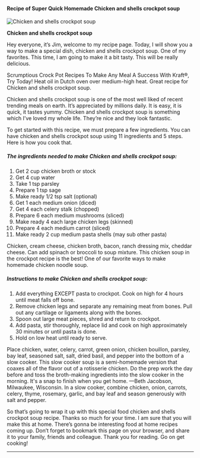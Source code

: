             

#### Recipe of Super Quick Homemade Chicken and shells crockpot soup

![Chicken and shells crockpot soup](https://img-global.cpcdn.com/recipes/5130355380060160/751x532cq70/chicken-and-shells-crockpot-soup-recipe-main-photo.jpg)

**Chicken and shells crockpot soup**

Hey everyone, it’s Jim, welcome to my recipe page. Today, I will show you a way to make a special dish, chicken and shells crockpot soup. One of my favorites. This time, I am going to make it a bit tasty. This will be really delicious.

Scrumptious Crock Pot Recipes To Make Any Meal A Success With Kraft®, Try Today! Heat oil in Dutch oven over medium-high heat. Great recipe for Chicken and shells crockpot soup.

Chicken and shells crockpot soup is one of the most well liked of recent trending meals on earth. It’s appreciated by millions daily. It is easy, it is quick, it tastes yummy. Chicken and shells crockpot soup is something which I’ve loved my whole life. They’re nice and they look fantastic.

To get started with this recipe, we must prepare a few ingredients. You can have chicken and shells crockpot soup using 11 ingredients and 5 steps. Here is how you cook that.

##### The ingredients needed to make Chicken and shells crockpot soup:

1.  Get 2 cup chicken broth or stock
2.  Get 4 cup water
3.  Take 1 tsp parsley
4.  Prepare 1 tsp sage
5.  Make ready 1/2 tsp salt (optional)
6.  Get 1 each medium onion (diced)
7.  Get 4 each celery stalk (chopped)
8.  Prepare 6 each medium mushrooms (sliced)
9.  Make ready 4 each large chicken legs (skinned)
10.  Prepare 4 each medium carrot (sliced)
11.  Make ready 2 cup medium pasta shells (may sub other pasta)

Chicken, cream cheese, chicken broth, bacon, ranch dressing mix, cheddar cheese. Can add spinach or broccoli to soup mixture. This chicken soup in the crockpot recipe is the best! One of our favorite ways to make homemade chicken noodle soup.

##### Instructions to make Chicken and shells crockpot soup:

1.  Add everything EXCEPT pasta to crockpot. Cook on high for 4 hours until meat falls off bone.
2.  Remove chicken legs and separate any remaining meat from bones. Pull out any cartilage or ligaments along with the bones.
3.  Spoon out large meat pieces, shred and return to crockpot.
4.  Add pasta, stir thoroughly, replace lid and cook on high approximately 30 minutes or until pasta is done.
5.  Hold on low heat until ready to serve.

Place chicken, water, celery, carrot, green onion, chicken bouillon, parsley, bay leaf, seasoned salt, salt, dried basil, and pepper into the bottom of a slow cooker. This slow cooker soup is a semi-homemade version that coaxes all of the flavor out of a rotisserie chicken. Do the prep work the day before and toss the broth-making ingredients into the slow cooker in the morning. It's a snap to finish when you get home. —Beth Jacobson, Milwaukee, Wisconsin. In a slow cooker, combine chicken, onion, carrots, celery, thyme, rosemary, garlic, and bay leaf and season generously with salt and pepper.

So that’s going to wrap it up with this special food chicken and shells crockpot soup recipe. Thanks so much for your time. I am sure that you will make this at home. There’s gonna be interesting food at home recipes coming up. Don’t forget to bookmark this page on your browser, and share it to your family, friends and colleague. Thank you for reading. Go on get cooking!

* * *